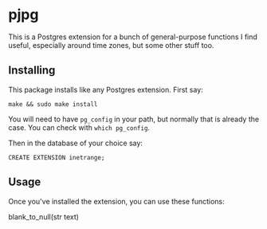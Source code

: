 pjpg
====

This is a Postgres extension for a bunch of general-purpose functions I find useful,
especially around time zones, but some other stuff too.


Installing
----------

This package installs like any Postgres extension. First say:

    make && sudo make install

You will need to have `pg_config` in your path,
but normally that is already the case.
You can check with `which pg_config`.

Then in the database of your choice say:

    CREATE EXTENSION inetrange;


Usage
-----

Once you've installed the extension,
you can use these functions:

blank_to_null(str text)




    

